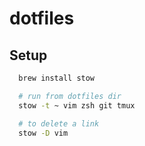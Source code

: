 # dotfiles

## Setup

```sh
  brew install stow

  # run from dotfiles dir
  stow -t ~ vim zsh git tmux

  # to delete a link
  stow -D vim
```
